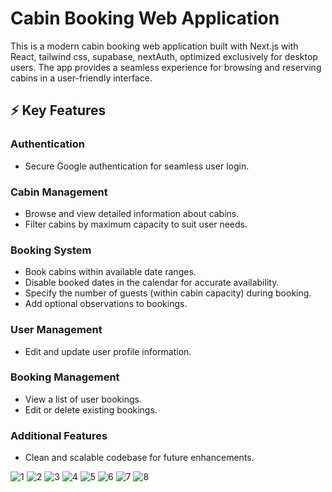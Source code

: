 # Cabin Booking Web Application

This is a modern cabin booking web application built with Next.js with React, tailwind css, supabase, nextAuth, optimized exclusively for desktop users. The app provides a seamless experience for browsing and reserving cabins in a user-friendly interface.

## ⚡ Key Features  

### **Authentication**  
- Secure Google authentication for seamless user login.  

### **Cabin Management**  
- Browse and view detailed information about cabins.  
- Filter cabins by maximum capacity to suit user needs.  

### **Booking System**  
- Book cabins within available date ranges.  
- Disable booked dates in the calendar for accurate availability.  
- Specify the number of guests (within cabin capacity) during booking.  
- Add optional observations to bookings.  

### **User Management**  
- Edit and update user profile information.  

### **Booking Management**  
- View a list of user bookings.  
- Edit or delete existing bookings.  

### **Additional Features**    
- Clean and scalable codebase for future enhancements.  

![1](https://github.com/user-attachments/assets/4a44cd02-dcc0-472a-9af1-a6172eee2ed2)
![2](https://github.com/user-attachments/assets/9ea7e4cc-2b9a-4148-a18e-6bfd22f689ee)
![3](https://github.com/user-attachments/assets/eccb7295-bcfe-4a8d-97c4-24c5c9ea08a5)
![4](https://github.com/user-attachments/assets/0b535b9e-538d-4a6c-83c5-864e0aa8ccaf)
![5](https://github.com/user-attachments/assets/478245fc-3136-4091-aa7e-9b532f2e5b7d)
![6](https://github.com/user-attachments/assets/fbe3fab1-946f-400b-94d0-1bda31123d6c)
![7](https://github.com/user-attachments/assets/55037609-637c-48df-87c1-13149963b7e7)
![8](https://github.com/user-attachments/assets/397de419-5fda-4d49-b2fc-f27a430e4a40)
